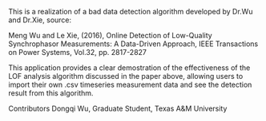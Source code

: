 This is a realization of a bad data detection algorithm developed by Dr.Wu and Dr.Xie, source:

Meng Wu and Le Xie, (2016), Online Detection of Low-Quality Synchrophasor Measurements: A Data-Driven Approach, 
IEEE Transactions on Power Systems, Vol.32, pp. 2817-2827

This application provides a clear demostration of the effectiveness of the LOF analysis algorithm discussed in the paper above,
allowing users to import their own .csv timeseries measurement data and see the detection result from this algorithm.

Contributors
Dongqi Wu, Graduate Student, Texas A&M University
